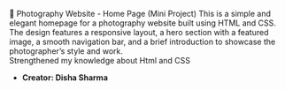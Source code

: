📸 Photography Website - Home Page (Mini Project)
This is a simple and elegant homepage for a photography website built using HTML and CSS. The design features a responsive layout, a hero section with a featured image, a smooth navigation bar, and a brief introduction to showcase the photographer’s style and work.  
Strengthened my knowledge about Html and CSS

- **Creator: Disha Sharma**
